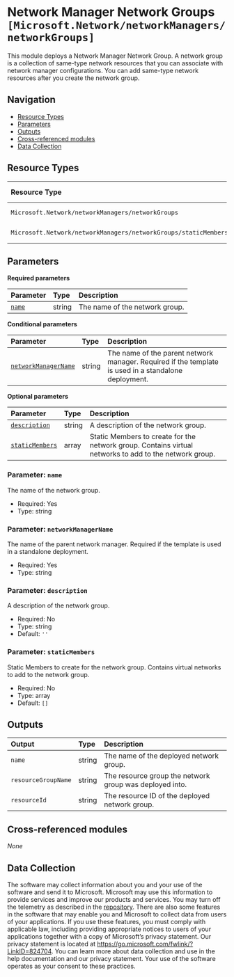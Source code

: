 # Network Manager Network Groups `[Microsoft.Network/networkManagers/networkGroups]`

This module deploys a Network Manager Network Group.
A network group is a collection of same-type network resources that you can associate with network manager configurations. You can add same-type network resources after you create the network group.

## Navigation

- [Resource Types](#Resource-Types)
- [Parameters](#Parameters)
- [Outputs](#Outputs)
- [Cross-referenced modules](#Cross-referenced-modules)
- [Data Collection](#Data-Collection)

## Resource Types

| Resource Type | API Version |
| :-- | :-- |
| `Microsoft.Network/networkManagers/networkGroups` | [2023-04-01](https://learn.microsoft.com/en-us/azure/templates/Microsoft.Network/2023-04-01/networkManagers/networkGroups) |
| `Microsoft.Network/networkManagers/networkGroups/staticMembers` | [2023-04-01](https://learn.microsoft.com/en-us/azure/templates/Microsoft.Network/2023-04-01/networkManagers/networkGroups/staticMembers) |

## Parameters

**Required parameters**

| Parameter | Type | Description |
| :-- | :-- | :-- |
| [`name`](#parameter-name) | string | The name of the network group. |

**Conditional parameters**

| Parameter | Type | Description |
| :-- | :-- | :-- |
| [`networkManagerName`](#parameter-networkmanagername) | string | The name of the parent network manager. Required if the template is used in a standalone deployment. |

**Optional parameters**

| Parameter | Type | Description |
| :-- | :-- | :-- |
| [`description`](#parameter-description) | string | A description of the network group. |
| [`staticMembers`](#parameter-staticmembers) | array | Static Members to create for the network group. Contains virtual networks to add to the network group. |

### Parameter: `name`

The name of the network group.

- Required: Yes
- Type: string

### Parameter: `networkManagerName`

The name of the parent network manager. Required if the template is used in a standalone deployment.

- Required: Yes
- Type: string

### Parameter: `description`

A description of the network group.

- Required: No
- Type: string
- Default: `''`

### Parameter: `staticMembers`

Static Members to create for the network group. Contains virtual networks to add to the network group.

- Required: No
- Type: array
- Default: `[]`


## Outputs

| Output | Type | Description |
| :-- | :-- | :-- |
| `name` | string | The name of the deployed network group. |
| `resourceGroupName` | string | The resource group the network group was deployed into. |
| `resourceId` | string | The resource ID of the deployed network group. |

## Cross-referenced modules

_None_

## Data Collection

The software may collect information about you and your use of the software and send it to Microsoft. Microsoft may use this information to provide services and improve our products and services. You may turn off the telemetry as described in the [repository](https://aka.ms/avm/telemetry). There are also some features in the software that may enable you and Microsoft to collect data from users of your applications. If you use these features, you must comply with applicable law, including providing appropriate notices to users of your applications together with a copy of Microsoft’s privacy statement. Our privacy statement is located at <https://go.microsoft.com/fwlink/?LinkID=824704>. You can learn more about data collection and use in the help documentation and our privacy statement. Your use of the software operates as your consent to these practices.
